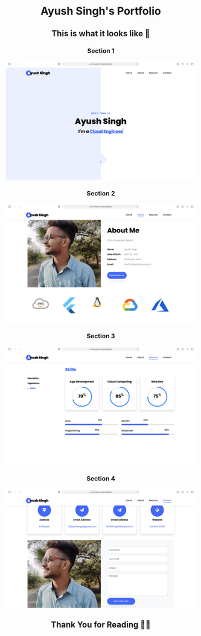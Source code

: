 <h1 align="center">Ayush Singh's Portfolio</h1>
<h2 align="center">This is what it looks like 🙂</h2>

<h3 align="center">Section 1</h3>
<img src="https://github.com/the-ayush-singh/the-ayush-singh.github.io/blob/main/images/p1.png?raw=true" alt="Section 1">
<h3 align="center">Section 2</h3>
<img src="https://github.com/the-ayush-singh/the-ayush-singh.github.io/blob/main/images/p2.png?raw=true" alt="Section 2">
<h3 align="center">Section 3</h3>
<img src="https://github.com/the-ayush-singh/the-ayush-singh.github.io/blob/main/images/p3.png?raw=true" alt="Section 3">
<h3 align="center">Section 4</h3>
<img src="https://github.com/the-ayush-singh/the-ayush-singh.github.io/blob/main/images/p4.png?raw=true" alt="Section 4">
<br>
<h2 align="center">Thank You for Reading 🤟🏻</h2>
